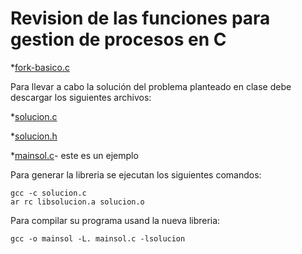 # Revision  de las funciones para gestion de procesos en C


*[fork-basico.c](fork-basico.c)

Para llevar a cabo la solución del problema planteado en clase debe descargar los siguientes archivos:

*[solucion.c](solucion.c)

*[solucion.h](solucion.h)

*[mainsol.c](mainsol.c)- este es un ejemplo


Para generar la libreria se ejecutan los siguientes comandos:

    gcc -c solucion.c
    ar rc libsolucion.a solucion.o
  
Para compilar su programa usand la nueva libreria:

    gcc -o mainsol -L. mainsol.c -lsolucion 
